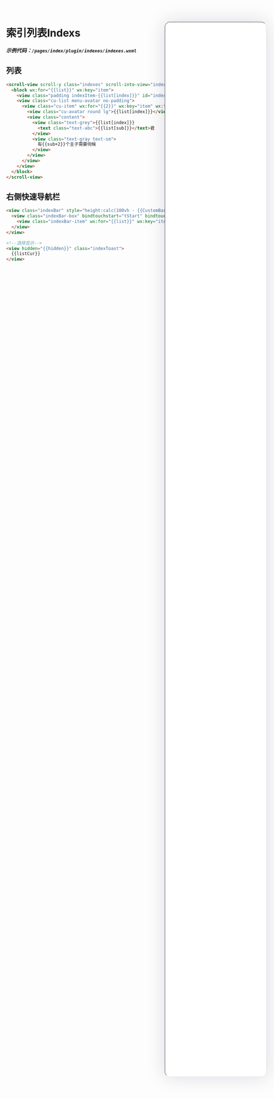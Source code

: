 <!--
 * @Descripttion: 
 * @version: V1.0
 * @Author: Xiaokang Lei
 * @email: lxk201808@163.com
 * @Date: 2022-12-02 17:56:12
 * @LastEditors: Xiaokang Lei
 * @LastEditTime: 2022-12-09 17:05:35
-->

<div class="minipre" style="width:18%; min-width:275px; height:90%; float:right; position:fixed; right:2.5%;top:2%;z-index:99;">
    <iframe src="./h5/index.html#/pages/index/plugin/indexes/indexes" width="100%" height="80%" style="border-radius:15px; box-shadow:0 0 50px 0px rgb(30 0 60 / 15%);"></iframe>
</div>

# 索引列表Indexs

***示例代码：`/pages/index/plugin/indexes/indexes.wxml`***

## 列表

```html
<scroll-view scroll-y class="indexes" scroll-into-view="indexes-{{listCurID}}" style="height:calc(100vh - {{CustomBar}}px - 50px)" scroll-with-animation="true" enable-back-to-top="true">
  <block wx:for="{{list}}" wx:key="item">
    <view class="padding indexItem-{{list[index]}}" id="indexes-{{list[index]}}" data-index="{{list[index]}}">{{list[index]}}</view>
    <view class="cu-list menu-avatar no-padding">
      <view class="cu-item" wx:for="{{2}}" wx:key="item" wx:for-index="sub">
        <view class="cu-avatar round lg">{{list[index]}}</view>
        <view class="content">
          <view class="text-grey">{{list[index]}}
            <text class="text-abc">{{list[sub]}}</text>君
          </view>
          <view class="text-gray text-sm">
            有{{sub+2}}个主子需要伺候
          </view>
        </view>
      </view>
    </view>
  </block>
</scroll-view>
```

## 右侧快速导航栏

```html
<view class="indexBar" style="height:calc(100vh - {{CustomBar}}px - 50px)">
  <view class="indexBar-box" bindtouchstart="tStart" bindtouchend="tEnd" catchtouchmove="tMove">
    <view class="indexBar-item" wx:for="{{list}}" wx:key="item" id="{{index}}" bindtouchstart="getCur" bindtouchend="setCur">{{list[index]}}</view>
  </view>
</view>

<!--选择显示-->
<view hidden="{{hidden}}" class="indexToast">
  {{listCur}}
</view>
```

<br>


